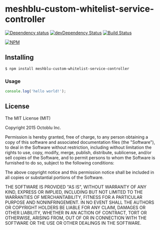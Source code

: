 # meshblu-custom-whitelist-service-controller

[![Dependency status](http://img.shields.io/david/octoblu/meshblu-custom-whitelist-service-controller.svg?style=flat)](https://david-dm.org/octoblu/meshblu-custom-whitelist-service-controller)
[![devDependency Status](http://img.shields.io/david/dev/octoblu/meshblu-custom-whitelist-service-controller.svg?style=flat)](https://david-dm.org/octoblu/meshblu-custom-whitelist-service-controller#info=devDependencies)
[![Build Status](http://img.shields.io/travis/octoblu/meshblu-custom-whitelist-service-controller.svg?style=flat&branch=master)](https://travis-ci.org/octoblu/meshblu-custom-whitelist-service-controller)

[![NPM](https://nodei.co/npm/meshblu-custom-whitelist-service-controller.svg?style=flat)](https://npmjs.org/package/meshblu-custom-whitelist-service-controller)

## Installing

```bash
$ npm install meshblu-custom-whitelist-service-controller
```

### Usage

```javascript
console.log('hello world!');
```

## License

The MIT License (MIT)

Copyright 2015 Octoblu Inc.

Permission is hereby granted, free of charge, to any person obtaining a copy
of this software and associated documentation files (the "Software"), to deal
in the Software without restriction, including without limitation the rights
to use, copy, modify, merge, publish, distribute, sublicense, and/or sell
copies of the Software, and to permit persons to whom the Software is
furnished to do so, subject to the following conditions:

The above copyright notice and this permission notice shall be included in
all copies or substantial portions of the Software.

THE SOFTWARE IS PROVIDED "AS IS", WITHOUT WARRANTY OF ANY KIND, EXPRESS OR
IMPLIED, INCLUDING BUT NOT LIMITED TO THE WARRANTIES OF MERCHANTABILITY,
FITNESS FOR A PARTICULAR PURPOSE AND NONINFRINGEMENT. IN NO EVENT SHALL THE
AUTHORS OR COPYRIGHT HOLDERS BE LIABLE FOR ANY CLAIM, DAMAGES OR OTHER
LIABILITY, WHETHER IN AN ACTION OF CONTRACT, TORT OR OTHERWISE, ARISING FROM,
OUT OF OR IN CONNECTION WITH THE SOFTWARE OR THE USE OR OTHER DEALINGS IN
THE SOFTWARE.
